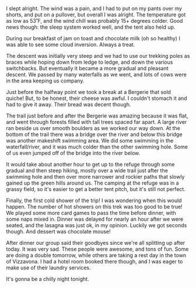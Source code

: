 I slept alright. The wind was a pain, and I had to put on my pants over my shorts, and put on a pullover, but overall I was alright. The temperature got as low as 53˚F, and the wind chill was probably 15+ degrees colder. Good news though: the sleep system worked well, and the tent also held up.

During our breakfast of jam on toast and chocolate milk (oh so healthy) I was able to see some cloud inversion. Always a treat.

The descent was initially very steep and we had to use our trekking poles as braces while hoping down from ledge to ledge, and down the various switchbacks. But eventually it became a more gradual and pleasant descent. We passed by many waterfalls as we went, and lots of cows were in the area keeping us company.

Just before the halfway point we took a break at a Bergerie that sold quiche! But, to be honest, their cheese was awful. I couldn't stomach it and had to give it away. Their bread was decent though.

The trail just before and after the Bergerie was amazing because it was flat, and went through forests filled with tall trees spaced far apart. A large river ran beside us over smooth boulders as we worked our way down. At the bottom of the trail there was a bridge over the river and below this bridge was another makeshift swimming area. We did some swimming in the waterfall/river, and it was much colder than the other swimming hole. Some of us even jumped off of the bridge into the river below.

It would take about another hour to get up to the refuge through some gradual and then steep hiking, mostly over a wide trail just after the swimming hole and then over more narrower and rockier paths that slowly gained up the green hills around us. The camping at the refuge was in a grassy field, so it's easier to get a better tent pitch, but it's still not perfect.

Finally, the first cold shower of the trip! I was wondering when this would happen. The number of hot showers on this trek was too good to be true! We played some more card games to pass the time before dinner, with some naps mixed in. Dinner was delayed for nearly an hour after we were seated, and the lasagna was just ok, in my opinion. Luckily we got seconds though. And dessert was chocolate mouse!

After dinner our group said their goodbyes since we're all splitting up after today. It was very sad. These people were awesome, and tons of fun. Some are doing a double tomorrow, while others are taking a rest day in the town of Vizzavona. I had a hotel room booked there though, and I was eager to make use of their laundry services.

It's gonna be a chilly night tonight.
